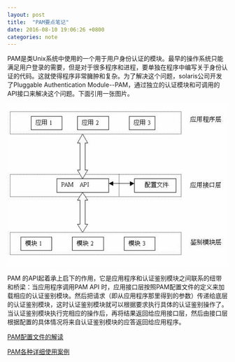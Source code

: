 ```yaml
---
layout: post
title:  "PAM要点笔记"
date: 2016-08-10 19:06:26 +0800
categories: note
---
```

PAM是类Unix系统中使用的一个用于用户身份认证的模块。最早的操作系统只能满足用户登录的需要，但是对于很多程序和进程，要单独在程序中编写关于身份认证的代码。这就使得程序非常臃肿和复杂。为了解决这个问题，solaris公司开发了Pluggable Authentication Module--PAM，通过独立的认证模块和可调用的API接口来解决这个问题。下面引用一张图片。

![note-about-pam-01.png](/assets/img/note-about-pam-01.png)

PAM 的API起着承上启下的作用，它是应用程序和认证鉴别模块之间联系的纽带和桥梁：当应用程序调用PAM API 时，应用接口层按照PAM配置文件的定义来加载相应的认证鉴别模块。然后把请求（即从应用程序那里得到的参数）传递给底层的认证鉴别模块，这时认证鉴别模块就可以根据要求执行具体的认证鉴别操作了。当认证鉴别模块执行完相应的操作后，再将结果返回给应用接口层，然后由接口层根据配置的具体情况将来自认证鉴别模块的应答返回给应用程序。


[PAM配置文件的解读](http://www.infoq.com/cn/articles/linux-pam-one)


[PAM各种详细使用案例](http://www.infoq.com/cn/articles/linux-pam-two)
